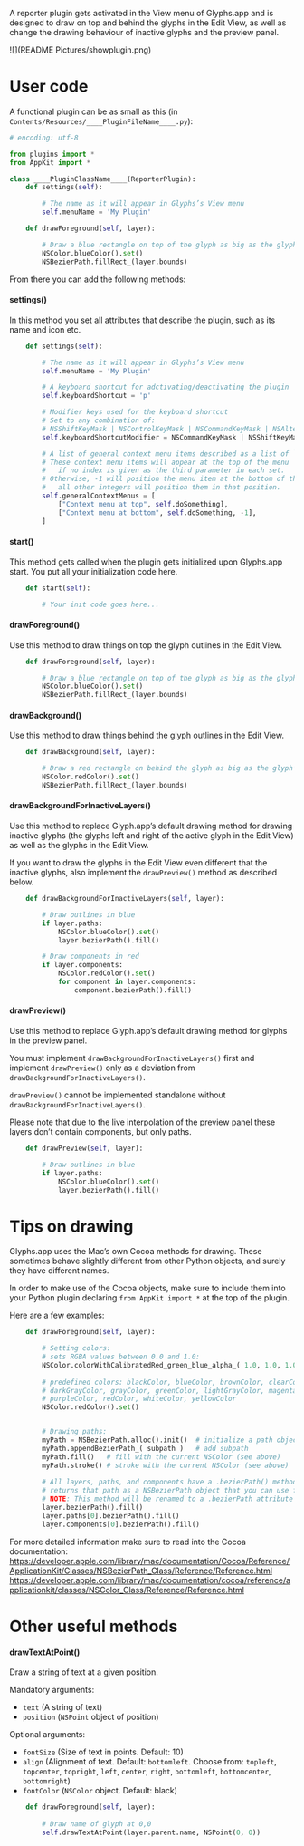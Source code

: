 A reporter plugin gets activated in the View menu of Glyphs.app and is designed to draw on top and behind the glyphs in the Edit View, as well as change the drawing behaviour of inactive glyphs and the preview panel.

![](README Pictures/showplugin.png)


# User code

A functional plugin can be as small as this (in `Contents/Resources/____PluginFileName____.py`):

```python
# encoding: utf-8

from plugins import *
from AppKit import *

class ____PluginClassName____(ReporterPlugin):
	def settings(self):

		# The name as it will appear in Glyphs’s View menu
		self.menuName = 'My Plugin'

	def drawForeground(self, layer):

		# Draw a blue rectangle on top of the glyph as big as the glyph’s bounding box
		NSColor.blueColor().set()
		NSBezierPath.fillRect_(layer.bounds)
```




From there you can add the following methods:

#### settings()

In this method you set all attributes that describe the plugin, such as its name and icon etc.


```python
	def settings(self):

		# The name as it will appear in Glyphs’s View menu
		self.menuName = 'My Plugin'

		# A keyboard shortcut for adctivating/deactivating the plugin
		self.keyboardShortcut = 'p'

		# Modifier keys used for the keyboard shortcut
		# Set to any combination of:
		# NSShiftKeyMask | NSControlKeyMask | NSCommandKeyMask | NSAlternateKeyMask
		self.keyboardShortcutModifier = NSCommandKeyMask | NSShiftKeyMask

		# A list of general context menu items described as a list of `name`/`method` pairs.
		# These context menu items will appear at the top of the menu 
		#   if no index is given as the third parameter in each set.
		# Otherwise, -1 will position the menu item at the bottom of the menu, 
		#   all other integers will position them in that position.
		self.generalContextMenus = [
			["Context menu at top", self.doSomething],
			["Context menu at bottom", self.doSomething, -1],
		]
```

#### start()

This method gets called when the plugin gets initialized upon Glyphs.app start.
You put all your initialization code here.

```python
	def start(self):

		# Your init code goes here...
```

#### drawForeground()

Use this method to draw things on top the glyph outlines in the Edit View.

```python
	def drawForeground(self, layer):

		# Draw a blue rectangle on top of the glyph as big as the glyph’s bounding box
		NSColor.blueColor().set()
		NSBezierPath.fillRect_(layer.bounds)
```

#### drawBackground()

Use this method to draw things behind the glyph outlines in the Edit View.

```python
	def drawBackground(self, layer):

		# Draw a red rectangle on behind the glyph as big as the glyph’s bounding box
		NSColor.redColor().set()
		NSBezierPath.fillRect_(layer.bounds)
```

#### drawBackgroundForInactiveLayers()

Use this method to replace Glyph.app’s default drawing method for drawing inactive glyphs (the glyphs left and right of the active glyph in the Edit View) as well as the glyphs in the Edit View.

If you want to draw the glyphs in the Edit View even different that the inactive glyphs, also implement the `drawPreview()` method as described below.

```python
	def drawBackgroundForInactiveLayers(self, layer):

		# Draw outlines in blue
		if layer.paths:
			NSColor.blueColor().set()
			layer.bezierPath().fill()

		# Draw components in red
		if layer.components:
			NSColor.redColor().set()
			for component in layer.components:
				component.bezierPath().fill()
```

#### drawPreview()

Use this method to replace Glyph.app’s default drawing method for glyphs in the preview panel.

You must implement `drawBackgroundForInactiveLayers()` first and implement `drawPreview()` only as a deviation from `drawBackgroundForInactiveLayers()`.

`drawPreview()` cannot be implemented standalone without `drawBackgroundForInactiveLayers()`.

Please note that due to the live interpolation of the preview panel these layers don’t contain components, but only paths.

```python
	def drawPreview(self, layer):

		# Draw outlines in blue
		if layer.paths:
			NSColor.blueColor().set()
			layer.bezierPath().fill()
```

# Tips on drawing

Glyphs.app uses the Mac’s own Cocoa methods for drawing. These sometimes behave slightly different from other Python objects, and surely they have different names. 

In order to make use of the Cocoa objects, make sure to include them into your Python plugin declaring `from AppKit import *` at the top of the plugin.

Here are a few examples:

```python
	def drawForeground(self, layer):

		# Setting colors:
		# sets RGBA values between 0.0 and 1.0:
		NSColor.colorWithCalibratedRed_green_blue_alpha_( 1.0, 1.0, 1.0, 1.0 ).set()
		
		# predefined colors: blackColor, blueColor, brownColor, clearColor, cyanColor,
		# darkGrayColor, grayColor, greenColor, lightGrayColor, magentaColor, orangeColor,
		# purpleColor, redColor, whiteColor, yellowColor
		NSColor.redColor().set() 


		# Drawing paths:
		myPath = NSBezierPath.alloc().init()  # initialize a path object
		myPath.appendBezierPath_( subpath )   # add subpath
		myPath.fill()   # fill with the current NSColor (see above)
		myPath.stroke() # stroke with the current NSColor (see above)
		
		# All layers, paths, and components have a .bezierPath() method that
		# returns that path as a NSBezierPath object that you can use for drawing:
		# NOTE: This method will be renamed to a .bezierPath attribute very soon!!!
		layer.bezierPath().fill()
		layer.paths[0].bezierPath().fill()
		layer.components[0].bezierPath().fill()
```

For more detailed information make sure to read into the Cocoa documentation:
https://developer.apple.com/library/mac/documentation/Cocoa/Reference/ApplicationKit/Classes/NSBezierPath_Class/Reference/Reference.html
https://developer.apple.com/library/mac/documentation/cocoa/reference/applicationkit/classes/NSColor_Class/Reference/Reference.html

# Other useful methods

#### drawTextAtPoint()

Draw a string of text at a given position.

Mandatory arguments:
- `text` (A string of text)
- `position` (`NSPoint` object of position)

Optional arguments:
- `fontSize` (Size of text in points. Default: 10)
- `align` (Alignment of text. Default: `bottomleft`. Choose from: `topleft`, `topcenter`, `topright`, `left`, `center`, `right`, `bottomleft`, `bottomcenter`, `bottomright`)
- `fontColor` (`NSColor` object. Default: black)

```python
	def drawForeground(self, layer):
		
		# Draw name of glyph at 0,0
		self.drawTextAtPoint(layer.parent.name, NSPoint(0, 0))

```
